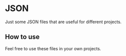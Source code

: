 # JSON

Just some JSON files that are useful for different projects.



## How to use

Feel free to use these files in your own projects.